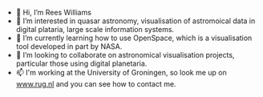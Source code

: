 - 👋 Hi, I’m Rees Williams
- 👀 I’m interested in quasar astronomy, visualisation of astromoical data in digital plataria, large scale information systems. 
- 🌱 I’m currently learning how to use OpenSpace, which is a visualisation tool developed in part by NASA. 
- 💞️ I’m looking to collaborate on astronomical visualisation projects, particular those using digital planetaria.
- 📫 I'm working at the University of Groningen, so look me up on www.rug.nl and you can see how to contact me.

<!---
orwilliams/orwilliams is a ✨ special ✨ repository because its `README.md` (this file) appears on your GitHub profile.
You can click the Preview link to take a look at your changes.
--->
